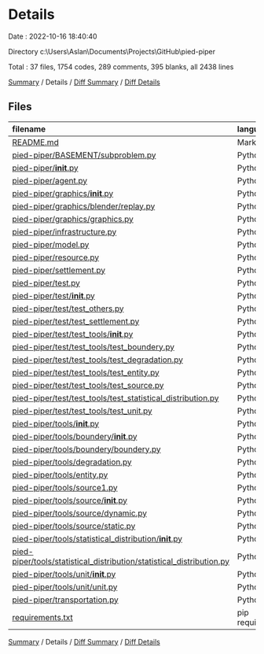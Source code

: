 # Details

Date : 2022-10-16 18:40:40

Directory c:\\Users\\Aslan\\Documents\\Projects\\GitHub\\pied-piper

Total : 37 files,  1754 codes, 289 comments, 395 blanks, all 2438 lines

[Summary](results.md) / Details / [Diff Summary](diff.md) / [Diff Details](diff-details.md)

## Files
| filename | language | code | comment | blank | total |
| :--- | :--- | ---: | ---: | ---: | ---: |
| [README.md](/README.md) | Markdown | 6 | 0 | 6 | 12 |
| [pied-piper/BASEMENT/subproblem.py](/pied-piper/BASEMENT/subproblem.py) | Python | 231 | 12 | 34 | 277 |
| [pied-piper/__init__.py](/pied-piper/__init__.py) | Python | 0 | 0 | 1 | 1 |
| [pied-piper/agent.py](/pied-piper/agent.py) | Python | 78 | 23 | 16 | 117 |
| [pied-piper/graphics/__init__.py](/pied-piper/graphics/__init__.py) | Python | 0 | 0 | 1 | 1 |
| [pied-piper/graphics/blender/replay.py](/pied-piper/graphics/blender/replay.py) | Python | 46 | 7 | 22 | 75 |
| [pied-piper/graphics/graphics.py](/pied-piper/graphics/graphics.py) | Python | 0 | 0 | 1 | 1 |
| [pied-piper/infrastructure.py](/pied-piper/infrastructure.py) | Python | 87 | 3 | 11 | 101 |
| [pied-piper/model.py](/pied-piper/model.py) | Python | 133 | 8 | 17 | 158 |
| [pied-piper/resource.py](/pied-piper/resource.py) | Python | 72 | 13 | 14 | 99 |
| [pied-piper/settlement.py](/pied-piper/settlement.py) | Python | 89 | 28 | 16 | 133 |
| [pied-piper/test.py](/pied-piper/test.py) | Python | 6 | 0 | 4 | 10 |
| [pied-piper/test/__init__.py](/pied-piper/test/__init__.py) | Python | 0 | 0 | 1 | 1 |
| [pied-piper/test/test_others.py](/pied-piper/test/test_others.py) | Python | 93 | 6 | 24 | 123 |
| [pied-piper/test/test_settlement.py](/pied-piper/test/test_settlement.py) | Python | 133 | 0 | 9 | 142 |
| [pied-piper/test/test_tools/__init__.py](/pied-piper/test/test_tools/__init__.py) | Python | 0 | 0 | 1 | 1 |
| [pied-piper/test/test_tools/test_boundery.py](/pied-piper/test/test_tools/test_boundery.py) | Python | 14 | 1 | 7 | 22 |
| [pied-piper/test/test_tools/test_degradation.py](/pied-piper/test/test_tools/test_degradation.py) | Python | 48 | 0 | 5 | 53 |
| [pied-piper/test/test_tools/test_entity.py](/pied-piper/test/test_tools/test_entity.py) | Python | 8 | 0 | 3 | 11 |
| [pied-piper/test/test_tools/test_source.py](/pied-piper/test/test_tools/test_source.py) | Python | 38 | 0 | 8 | 46 |
| [pied-piper/test/test_tools/test_statistical_distribution.py](/pied-piper/test/test_tools/test_statistical_distribution.py) | Python | 39 | 0 | 9 | 48 |
| [pied-piper/test/test_tools/test_unit.py](/pied-piper/test/test_tools/test_unit.py) | Python | 41 | 0 | 10 | 51 |
| [pied-piper/tools/__init__.py](/pied-piper/tools/__init__.py) | Python | 5 | 2 | 0 | 7 |
| [pied-piper/tools/boundery/__init__.py](/pied-piper/tools/boundery/__init__.py) | Python | 1 | 0 | 0 | 1 |
| [pied-piper/tools/boundery/boundery.py](/pied-piper/tools/boundery/boundery.py) | Python | 31 | 10 | 14 | 55 |
| [pied-piper/tools/degradation.py](/pied-piper/tools/degradation.py) | Python | 89 | 53 | 24 | 166 |
| [pied-piper/tools/entity.py](/pied-piper/tools/entity.py) | Python | 36 | 8 | 8 | 52 |
| [pied-piper/tools/source1.py](/pied-piper/tools/source1.py) | Python | 61 | 30 | 29 | 120 |
| [pied-piper/tools/source/__init__.py](/pied-piper/tools/source/__init__.py) | Python | 2 | 0 | 0 | 2 |
| [pied-piper/tools/source/dynamic.py](/pied-piper/tools/source/dynamic.py) | Python | 33 | 16 | 14 | 63 |
| [pied-piper/tools/source/static.py](/pied-piper/tools/source/static.py) | Python | 41 | 15 | 15 | 71 |
| [pied-piper/tools/statistical_distribution/__init__.py](/pied-piper/tools/statistical_distribution/__init__.py) | Python | 1 | 0 | 0 | 1 |
| [pied-piper/tools/statistical_distribution/statistical_distribution.py](/pied-piper/tools/statistical_distribution/statistical_distribution.py) | Python | 57 | 6 | 18 | 81 |
| [pied-piper/tools/unit/__init__.py](/pied-piper/tools/unit/__init__.py) | Python | 1 | 0 | 0 | 1 |
| [pied-piper/tools/unit/unit.py](/pied-piper/tools/unit/unit.py) | Python | 143 | 39 | 35 | 217 |
| [pied-piper/transportation.py](/pied-piper/transportation.py) | Python | 80 | 9 | 17 | 106 |
| [requirements.txt](/requirements.txt) | pip requirements | 11 | 0 | 1 | 12 |

[Summary](results.md) / Details / [Diff Summary](diff.md) / [Diff Details](diff-details.md)